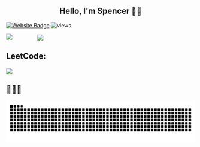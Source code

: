 <!--
**HoveringGoat/HoveringGoat** is a ✨ _special_ ✨ repository because its `README.md` (this file) appears on your GitHub profile.
Here are some ideas to get you started:

- 🔭 I’m currently working on ...
- 🌱 I’m currently learning ...
- 👯 I’m looking to collaborate on ...
- 🤔 I’m looking for help with ...
- 💬 Ask me about ...
- 📫 How to reach me: ...
- 😄 Pronouns: ...
- ⚡ Fun fact: ...

dark, radical, merko, gruvbox, tokyonight, onedark, cobalt, synthwave, highcontrast, dracula).
<img align="top" width = "460" src="https://github-readme-stats.vercel.app/api/wakatime?username=HoveringGoat" />
-->
<link type="text/css" rel="stylesheet" href="stylesheets/style.css" />
<h2 align="center" color="blue">Hello, I'm Spencer 👨‍💻</h2>

[![Website Badge](https://img.shields.io/badge/HoveringGoat.io-3b5998?style=flat-square&logo=icloud&logoColor=white)](https://hoveringgoat.github.io/)
![views](https://visitor-badge.laobi.icu/badge?page_id=hoveringgoat.github.io)
<p align="Left">
<img align="top" src="https://github-readme-stats-three-mu-63.vercel.app/api?username=hoveringgoat&count_private=true&theme=tokyonight" />
  &nbsp;   &nbsp;  &nbsp;   &nbsp;  &nbsp;   &nbsp;   &nbsp;   &nbsp;
<img align="center" src="https://github-readme-stats-three-mu-63.vercel.app/api/top-langs/?username=hoveringgoat&exclude_repo=FlabbyBird&hide=css&theme=tokyonight" /></p>

## LeetCode:
<p><img align="center" src="https://leetcard.jacoblin.cool/spencer12?theme=nord&ext=activity" /></p>

## 🐍🐍🐍  
![snek gif](https://github.com/hoveringgoat/hoveringgoat/blob/output/github-snek-dark.svg)

